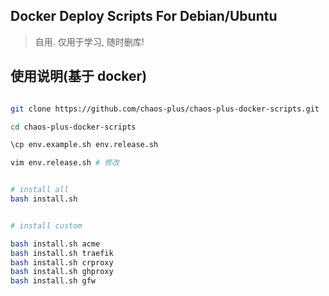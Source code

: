 ## Docker Deploy Scripts For Debian/Ubuntu

> 自用. 仅用于学习, 随时删库!

## 使用说明(基于 docker)

```bash

git clone https://github.com/chaos-plus/chaos-plus-docker-scripts.git

cd chaos-plus-docker-scripts

\cp env.example.sh env.release.sh

vim env.release.sh # 修改


# install all
bash install.sh


# install custom

bash install.sh acme
bash install.sh traefik
bash install.sh crproxy
bash install.sh ghproxy
bash install.sh gfw

```
